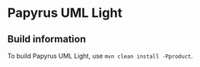 # Papyrus UML Light




## Build information

To build  Papyrus UML Light, use `mvn clean install -Pproduct`.
